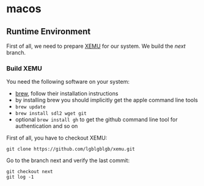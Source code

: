 # macos

## Runtime Environment
First of all, we need to prepare [XEMU](https://github.com/lgblgblgb/xemu/) for our system. We build the *next* branch.

### Build XEMU
You need the following software on your system:

- [brew](https://brew.sh/), follow their installation instructions
- by installing brew you should implicitly get the apple command line tools 
- `brew update`
- `brew install sdl2 wget git`
- optional `brew install gh` to get the github command line tool for authentication and so on


First of all, you have to checkout XEMU:
```
git clone https://github.com/lgblgblgb/xemu.git
```

Go to the branch next and verify the last commit:
```
git checkout next
git log -1
```